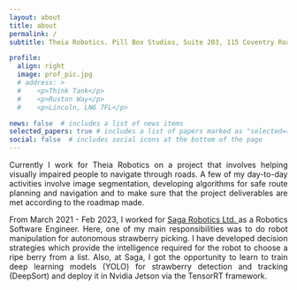 ```yaml
---
layout: about
title: about
permalink: /
subtitle: Theia Robotics. Pill Box Studios, Suite 203, 115 Coventry Road, London, E2 6GG, United Kingdom.

profile:
  align: right
  image: prof_pic.jpg
  # address: >
  #    <p>Think Tank</p>
  #    <p>Ruston Way</p>
  #    <p>Lincoln, LN6 7FL</p>

news: false  # includes a list of news items
selected_papers: true # includes a list of papers marked as "selected={true}"
social: false  # includes social icons at the bottom of the page
---
```


<div style="text-align: justify">
Currently I work for Theia Robotics on a project that involves helping visually impaired people to navigate through roads. A few of my day-to-day activities involve image segmentation, developing algorithms for safe route planning and navigation and to make sure that the project deliverables are met according to the roadmap made.
<p/>
From March 2021 - Feb 2023, I worked for <a href="https://sagarobotics.com/"> Saga Robotics Ltd. </a> as a Robotics Software Engineer. Here, one of my main responsibilities was to do robot manipulation for autonomous strawberry picking. I have developed decision strategies which provide the intelligence required for the robot to choose a ripe berry from a list. Also, at Saga,  I got the opportunity to learn to train deep learning models (YOLO) for strawberry detection and tracking (DeepSort) and deploy it in Nvidia Jetson via the TensorRT framework.
</div>